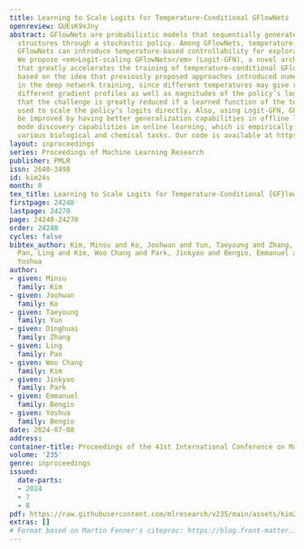 ```yaml
---
title: Learning to Scale Logits for Temperature-Conditional GFlowNets
openreview: GUEsK9xJny
abstract: GFlowNets are probabilistic models that sequentially generate compositional
  structures through a stochastic policy. Among GFlowNets, temperature-conditional
  GFlowNets can introduce temperature-based controllability for exploration and exploitation.
  We propose <em>Logit-scaling GFlowNets</em> (Logit-GFN), a novel architectural design
  that greatly accelerates the training of temperature-conditional GFlowNets. It is
  based on the idea that previously proposed approaches introduced numerical challenges
  in the deep network training, since different temperatures may give rise to very
  different gradient profiles as well as magnitudes of the policy’s logits. We find
  that the challenge is greatly reduced if a learned function of the temperature is
  used to scale the policy’s logits directly. Also, using Logit-GFN, GFlowNets can
  be improved by having better generalization capabilities in offline learning and
  mode discovery capabilities in online learning, which is empirically verified in
  various biological and chemical tasks. Our code is available at https://github.com/dbsxodud-11/logit-gfn
layout: inproceedings
series: Proceedings of Machine Learning Research
publisher: PMLR
issn: 2640-3498
id: kim24s
month: 0
tex_title: Learning to Scale Logits for Temperature-Conditional {GF}low{N}ets
firstpage: 24248
lastpage: 24270
page: 24248-24270
order: 24248
cycles: false
bibtex_author: Kim, Minsu and Ko, Joohwan and Yun, Taeyoung and Zhang, Dinghuai and
  Pan, Ling and Kim, Woo Chang and Park, Jinkyoo and Bengio, Emmanuel and Bengio,
  Yoshua
author:
- given: Minsu
  family: Kim
- given: Joohwan
  family: Ko
- given: Taeyoung
  family: Yun
- given: Dinghuai
  family: Zhang
- given: Ling
  family: Pan
- given: Woo Chang
  family: Kim
- given: Jinkyoo
  family: Park
- given: Emmanuel
  family: Bengio
- given: Yoshua
  family: Bengio
date: 2024-07-08
address:
container-title: Proceedings of the 41st International Conference on Machine Learning
volume: '235'
genre: inproceedings
issued:
  date-parts:
  - 2024
  - 7
  - 8
pdf: https://raw.githubusercontent.com/mlresearch/v235/main/assets/kim24s/kim24s.pdf
extras: []
# Format based on Martin Fenner's citeproc: https://blog.front-matter.io/posts/citeproc-yaml-for-bibliographies/
---
```

